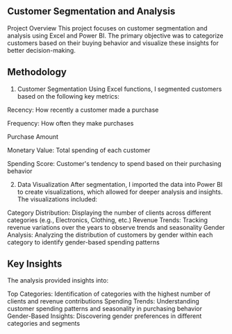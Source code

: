 ## Customer Segmentation and Analysis
Project Overview
This project focuses on customer segmentation and analysis using Excel and Power BI. The primary objective was to categorize customers based on their buying behavior and visualize these insights for better decision-making.

## Methodology
1. Customer Segmentation
Using Excel functions, I segmented customers based on the following key metrics:

Recency: How recently a customer made a purchase

Frequency: How often they make purchases 

Purchase Amount 


Monetary Value: Total spending of each customer 

Spending Score: Customer's tendency to spend based on their purchasing behavior 

2. Data Visualization
After segmentation, I imported the data into Power BI to create visualizations, which allowed for deeper analysis and insights. The visualizations included:


Category Distribution: Displaying the number of clients across different categories (e.g., Electronics, Clothing, etc.) 
Revenue Trends: Tracking revenue variations over the years to observe trends and seasonality 
Gender Analysis: Analyzing the distribution of customers by gender within each category to identify gender-based spending patterns 

 
## Key Insights
The analysis provided insights into: 


Top Categories: Identification of categories with the highest number of clients and revenue contributions 
Spending Trends: Understanding customer spending patterns and seasonality in purchasing behavior 
Gender-Based Insights: Discovering gender preferences in different categories and segments 

